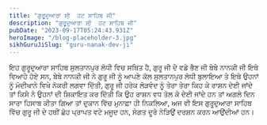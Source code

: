 ```yaml
---
title: "ਗੁਰੂਦੁਆਰਾ ਸੀ੍  ਹਟ ਸਾਹਿਬ ਜੀ"
description: "ਗੁਰੂਦੁਆਰਾ ਸੀ੍  ਹਟ ਸਾਹਿਬ ਜੀ"
pubDate: "2023-09-17T05:24:43.931Z"
heroImage: "/blog-placeholder-3.jpg"
sikhGuruJiSlug: "guru-nanak-dev-ji"
---
```


ਇਹ ਗੁਰੂਦੁਆਰਾ ਸਾਹਿਬ ਸੁਲਤਾਨਪੁਰ ਲੋਧੀ ਵਿਚ ਸਥਿਤ ਹੈ, ਗੁਰੂ ਜੀ ਦੇ ਵਡੇ ਭੈਣ ਜੀ ਬੇਬੇ ਨਾਨਕੀ ਜੀ ਇਥੇ ਵਿਆਹੇ ਹੋਏ ਸਨ, ਬੇਬੇ ਨਾਨਕੀ ਜੀ ਨੇ ਗੁਰੂ ਜੀ ਨੂੰ ਆਪਣੇ ਕੋਲ ਸੁਲਤਾਨਪੁਰ ਲੋਧੀ ਬੁਲਾਇਆ ਤੇ ਇਥੇ ਉਹਨਾਂ ਨੂੰ ਮੋਦੀਖਾਨੇ ਵਿਖੇ ਨੋਕਰੀ ਲਗਵਾ ਦਿੱਤੀ, ਗੁਰੂ ਜੀ ਹਰੇਕ ਲੋੜਵੰਦ ਨੂੰ ਤੇਰਾ ਤੇਰਾ ਕਿਹ ਕੇ ਰਾਸ਼ਨ ਦੇਈ ਜਾਂਦੇ ਤਾਂ ਕਿਸੇ ਨੇ ਉਹਨਾਂ ਦੀ ਸ਼ਿਕਾਇਤ ਕਰ ਦਿੱਤੀ ਕਿ ਉਹ ਰਾਸ਼ਨ ਵਧ ਤੋਲ ਕੇ ਦੇਈ ਜਾਂਦੇ ਹਨ ਤਾਂ ਅਗਲੇ ਦਿਨ ਸਾਰਾ ਹਿਸਾਬ ਕੀਤਾ ਗਿਆ ਤਾਂ ਦੁਕਾਨ ਵਿੱਚ ਮੁਨਾਫ਼ਾ ਹੀ ਨਿਕਲਿਆ, ਅਜ ਵੀ ਇਸ ਗੁਰੂਦੁਆਰਾ ਸਾਹਿਬ ਵਿੱਚ ਗੁਰੂ ਜੀ ਦੇ ਹਥੀਂ ਛੋਹ ਪ੍ਰਾਪਤ ਵਟੇ ਮਜੂਦ ਹਨ, ਸੰਗਤ ਦੂਰੋ ਨੇੜਿਉਂ ਦਰਸ਼ਨ ਕਰਨ ਆਉਂਦੀਆਂ ਹਨ।
